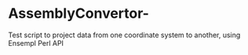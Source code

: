 # AssemblyConvertor-
Test script to project data from one coordinate system to another, using Ensempl Perl API
